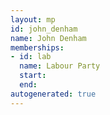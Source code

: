 ```yaml
---
layout: mp
id: john_denham
name: John Denham
memberships:
- id: lab
  name: Labour Party
  start: 
  end: 
autogenerated: true
---
```


